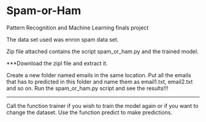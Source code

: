 # Spam-or-Ham
Pattern Recognition and Machine Learning finals project

The data set used was enron spam data set.


Zip file attached contains the script spam_or_ham.py and the trained model.


***Download the zipl file and extract it.

Create a new folder named emails in the same location. Put all the emails that has to predicted in this folder and name them as email1.txt, email2.txt and so on.
Run the spam_or_ham.py script and see the results!!!
***
Call the function trainer if you wish to train the model again or if you want to change the dataset.
Use the function predict to make predictions.

